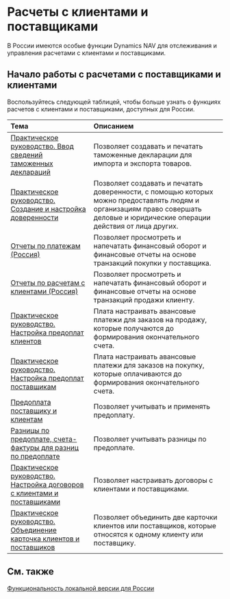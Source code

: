 # Расчеты с клиентами и поставщиками

 В России имеются особые функции Dynamics NAV для отслеживания и управления расчетами с клиентами и поставщиками.

 

## Начало работы с расчетами с поставщиками и клиентами

 Воспользуйтесь следующей таблицей, чтобы больше узнать о функциях расчетов с клиентами и поставщиками, доступных для России.

 

| Тема                                                         | Описанием                                                    |
| :----------------------------------------------------------- | :----------------------------------------------------------- |
| [Практическое руководство. Ввод сведений таможенных деклараций](how-to-enter-custom-declarations-information.md) | Позволяет создавать и печатать таможенные декларации для импорта и экспорта товаров. |
| [Практическое руководство. Создание и настройка доверенности](how-to-set-up-and-create-letters-of-attorney.md) | Позволяет создавать и печатать доверенности, с помощью которых можно предоставлять людям и организациям право совершать деловые и юридические операции действия от лица других. |
| [Отчеты по платежам (Россия)](russian-payables-reports.md) | Позволяет просмотреть и напечатать финансовый оборот и финансовые отчеты на основе транзакций покупки у поставщика. |
| [Отчеты по расчетам с клиентами (Россия)](russian-receivables-reports.md) | Позволяет просмотреть и напечатать финансовый оборот и финансовые отчеты на основе транзакций продажи клиенту. |
| [Практическое руководство. Настройка предоплат клиентов](how-to-set-up-customer-prepayments.md)   | Плата настраивать авансовые платежи для заказов на продажу, которые получаются до формирования окончательного счета. |
| [Практическое руководство. Настройка предоплат поставщикам](how-to-set-up-vendor-prepayments.md) | Плата настраивать авансовые платежи для заказов на покупку, которые оплачиваются до формирования окончательного счета. |
|[Предоплата поставщику и клиентам](Prepayments-Vendor-and-Customers.md)|Позволяет учитывать и применять предоплату.|
|[Разницы по предоплате, счета-фактуры для разниц по предоплате](Prepayment-differences-Invoices-for-Prepayment-differences.md)|Позволяет учитывать разницы по предоплате.|
| [Практическое руководство. Настройка договоров с клиентами и поставщиками](how-to-set-up-customer-and-vendor-agreements.md) | Позволяет настраивать договоры с клиентами и поставщиками.   |
| [Практическое руководство. Объединение карточка клиентов и поставщиков](how-to-combine-customer-or-vendor-cards.md) | Позволяет объединить две карточки клиентов или поставщиков, которые относятся к одному клиенту или поставщику. |

 

## См. также

[Функциональность локальной версии для России](https://github.com/DianaMalina/dynamics365smb-docs/blob/live/business-central/LocalFunctionality/Russia/russian-local-functionality.md)
